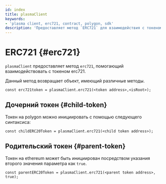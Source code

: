 ```yaml
---
id: index
title: plasmaClient
keywords:
- 'plasma client, erc721, contract, polygon, sdk'
description: 'Предоставляет метод `ERC721` для взаимодействия с токеном erc721.'
---
```


# ERC721 {#erc721}

`plasmaClient` предоставляет метод `erc721`, помогающий взаимодействовать с токеном erc721.

Данный метод возвращает объект, имеющий различные методы.

```
const erc721token = plasmaClient.erc721(<token address>,<isRoot>);
```

## Дочерний токен {#child-token}

Токен на polygon можно инициировать с помощью следующего синтаксиса:

```
const childERC20Token = plasmaClient.erc721(<child token address>);
```

## Родительский токен {#parent-token}

Токен на ethereum может быть инициирован посредством указания второго значения параметра как `true`.

```
const parentERC20Token = plasmaClient.erc721(<parent token address>, true);
```
